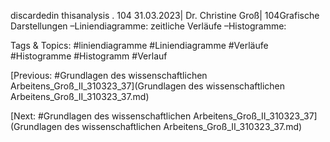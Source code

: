 discardedin thisanalysis .
104
31.03.2023| Dr. Christine Groß| 104Grafische Darstellungen
–Liniendiagramme: zeitliche Verläufe
–Histogramme: 

   Tags & Topics:
   #liniendiagramme
   #Liniendiagramme
   #Verläufe
   #Histogramme
   #Histogramm
   #Verlauf

[Previous: #Grundlagen des wissenschaftlichen Arbeitens_Groß_II_310323_37](Grundlagen des wissenschaftlichen Arbeitens_Groß_II_310323_37.md)

[Next: #Grundlagen des wissenschaftlichen Arbeitens_Groß_II_310323_37](Grundlagen des wissenschaftlichen Arbeitens_Groß_II_310323_37.md)